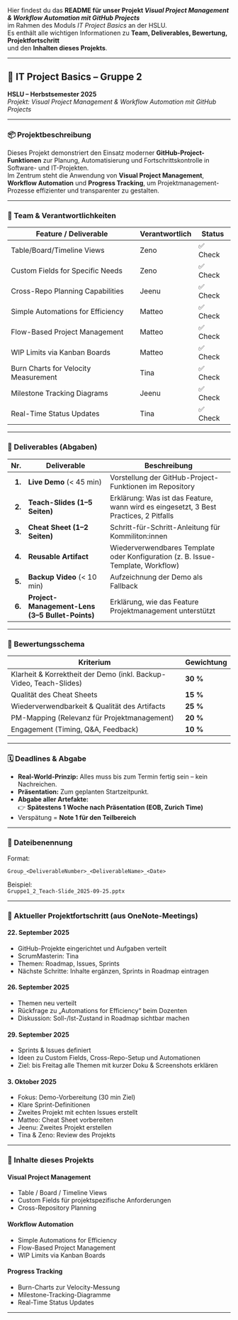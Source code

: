 Hier findest du das **README für unser Projekt _Visual Project Management & Workflow Automation mit GitHub Projects_**  
im Rahmen des Moduls *IT Project Basics* an der HSLU.  
Es enthält alle wichtigen Informationen zu **Team, Deliverables, Bewertung, Projektfortschritt**  
und den **Inhalten dieses Projekts**.

---

## 🎯 IT Project Basics – Gruppe 2  
**HSLU – Herbstsemester 2025**  
_Projekt: Visual Project Management & Workflow Automation mit GitHub Projects_

---

### 📦 Projektbeschreibung  
Dieses Projekt demonstriert den Einsatz moderner **GitHub-Project-Funktionen** zur Planung, Automatisierung und Fortschrittskontrolle in Software- und IT-Projekten.  
Im Zentrum steht die Anwendung von **Visual Project Management**, **Workflow Automation** und **Progress Tracking**, um Projektmanagement-Prozesse effizienter und transparenter zu gestalten.

---

### 👥 Team & Verantwortlichkeiten

| Feature / Deliverable | Verantwortlich | Status |
|------------------------|----------------|--------|
| Table/Board/Timeline Views | Zeno | ✅ Check |
| Custom Fields for Specific Needs | Zeno | ✅ Check |
| Cross-Repo Planning Capabilities | Jeenu | ✅ Check |
| Simple Automations for Efficiency | Matteo | ✅ Check |
| Flow-Based Project Management | Matteo | ✅ Check |
| WIP Limits via Kanban Boards | Matteo | ✅ Check |
| Burn Charts for Velocity Measurement | Tina | ✅ Check |
| Milestone Tracking Diagrams | Jeenu | ✅ Check |
| Real-Time Status Updates | Tina | ✅ Check |

---

### 🚀 Deliverables (Abgaben)

| Nr. | Deliverable | Beschreibung |
|----:|--------------|---------------|
| **1.** | **Live Demo** (< 45 min) | Vorstellung der GitHub-Project-Funktionen im Repository |
| **2.** | **Teach-Slides (1–5 Seiten)** | Erklärung: Was ist das Feature, wann wird es eingesetzt, 3 Best Practices, 2 Pitfalls |
| **3.** | **Cheat Sheet (1–2 Seiten)** | Schritt-für-Schritt-Anleitung für Kommiliton:innen |
| **4.** | **Reusable Artifact** | Wiederverwendbares Template oder Konfiguration (z. B. Issue-Template, Workflow) |
| **5.** | **Backup Video** (< 10 min) | Aufzeichnung der Demo als Fallback |
| **6.** | **Project-Management-Lens (3–5 Bullet-Points)** | Erklärung, wie das Feature Projektmanagement unterstützt |

---

### 🧮 Bewertungs­schema

| Kriterium | Gewichtung |
|------------|-------------|
| Klarheit & Korrektheit der Demo (inkl. Backup-Video, Teach-Slides) | **30 %** |
| Qualität des Cheat Sheets | **15 %** |
| Wiederverwendbarkeit & Qualität des Artifacts | **25 %** |
| PM-Mapping (Relevanz für Projektmanagement) | **20 %** |
| Engagement (Timing, Q&A, Feedback) | **10 %** |

---

### 🗓️ Deadlines & Abgabe

- **Real-World-Prinzip:** Alles muss bis zum Termin fertig sein – kein Nachreichen.  
- **Präsentation:** Zum geplanten Startzeitpunkt.  
- **Abgabe aller Artefakte:**  
  👉 **Spätestens 1 Woche nach Präsentation (EOB, Zurich Time)**  
- Verspätung = **Note 1 für den Teilbereich**

---

### 📁 Dateibenennung
Format:  
```
Group_<DeliverableNumber>_<DeliverableName>_<Date>
```
Beispiel:  
`Gruppe1_2_Teach-Slide_2025-09-25.pptx`

---

### 🧠 Aktueller Projektfortschritt (aus OneNote-Meetings)

#### 22. September 2025
- GitHub-Projekte eingerichtet und Aufgaben verteilt  
- ScrumMasterin: Tina  
- Themen: Roadmap, Issues, Sprints  
- Nächste Schritte: Inhalte ergänzen, Sprints in Roadmap eintragen  

#### 26. September 2025
- Themen neu verteilt  
- Rückfrage zu „Automations for Efficiency“ beim Dozenten  
- Diskussion: Soll-/Ist-Zustand in Roadmap sichtbar machen  

#### 29. September 2025
- Sprints & Issues definiert  
- Ideen zu Custom Fields, Cross-Repo-Setup und Automationen  
- Ziel: bis Freitag alle Themen mit kurzer Doku & Screenshots erklären  

#### 3. Oktober 2025
- Fokus: Demo-Vorbereitung (30 min Ziel)  
- Klare Sprint-Definitionen  
- Zweites Projekt mit echten Issues erstellt  
- Matteo: Cheat Sheet vorbereiten  
- Jeenu: Zweites Projekt erstellen  
- Tina & Zeno: Review des Projekts  

---

### 🧰 Inhalte dieses Projekts

#### **Visual Project Management**
- Table / Board / Timeline Views  
- Custom Fields für projektspezifische Anforderungen  
- Cross-Repository Planning  

#### **Workflow Automation**
- Simple Automations for Efficiency  
- Flow-Based Project Management  
- WIP Limits via Kanban Boards  

#### **Progress Tracking**
- Burn-Charts zur Velocity-Messung  
- Milestone-Tracking-Diagramme  
- Real-Time Status Updates  

---
